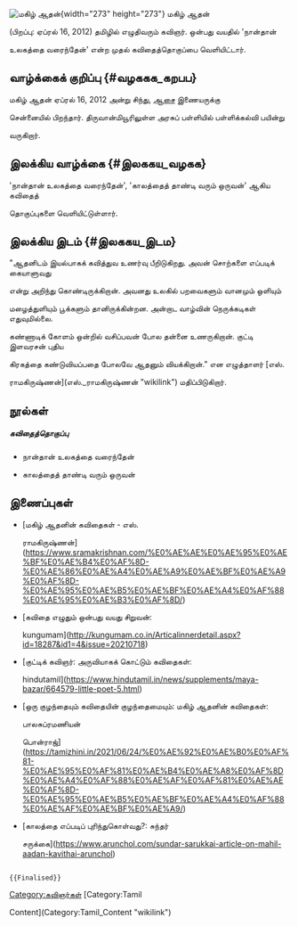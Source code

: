 ![மகிழ் ஆதன்](மகிழ்.jpg "மகிழ் ஆதன்"){width="273" height="273"} மகிழ் ஆதன்
(பிறப்பு: ஏப்ரல் 16, 2012) தமிழில் எழுதிவரும் கவிஞர். ஒன்பது வயதில் \'நான்தான்
உலகத்தை வரைந்தேன்' என்ற முதல் கவிதைத்தொகுப்பை வெளியிட்டார்.

## வாழ்க்கைக் குறிப்பு {#வழககக_கறபப}

மகிழ் ஆதன் ஏப்ரல் 16, 2012 அன்று சிந்து, [ஆசை](ஆசை "wikilink") இணையருக்கு
சென்னையில் பிறந்தார். திருவான்மியூரிலுள்ள அரசுப் பள்ளியில் பள்ளிக்கல்வி பயின்று
வருகிறார்.

## இலக்கிய வாழ்க்கை {#இலககய_வழகக}

'நான்தான் உலகத்தை வரைந்தேன்', 'காலத்தைத் தாண்டி வரும் ஒருவன்' ஆகிய கவிதைத்
தொகுப்புகளை வெளியிட்டுள்ளார்.

## இலக்கிய இடம் {#இலககய_இடம}

"ஆதனிடம் இயல்பாகக் கவித்துவ உணர்வு பீறிடுகிறது. அவன் சொற்களை எப்படிக் கையாளுவது
என்று அறிந்து கொண்டிருக்கிறான். அவனது உலகில் பறவைகளும் வானமும் ஒளியும்
மழைத்துளியும் பூக்களும் தானிருக்கின்றன. அன்றாட வாழ்வின் நெருக்கடிகள் எதுவுமில்லை.
கண்ணாடிக் கோளம் ஒன்றில் வசிப்பவன் போல தன்னை உணருகிறான். குட்டி இளவரசன் புதிய
கிரகத்தை கண்டுவியப்பதை போலவே ஆதனும் வியக்கிறான்." என எழுத்தாளர் [எஸ்.
ராமகிருஷ்ணன்](எஸ்._ராமகிருஷ்ணன் "wikilink") மதிப்பிடுகிறார்.

## நூல்கள்

##### கவிதைத்தொகுப்பு

-   நான்தான் உலகத்தை வரைந்தேன்
-   காலத்தைத் தாண்டி வரும் ஒருவன்

## இணைப்புகள்

-   [மகிழ் ஆதனின் கவிதைகள் - எஸ்.
    ராமகிருஷ்ணன்](https://www.sramakrishnan.com/%E0%AE%AE%E0%AE%95%E0%AE%BF%E0%AE%B4%E0%AF%8D-%E0%AE%86%E0%AE%A4%E0%AE%A9%E0%AE%BF%E0%AE%A9%E0%AF%8D-%E0%AE%95%E0%AE%B5%E0%AE%BF%E0%AE%A4%E0%AF%88%E0%AE%95%E0%AE%B3%E0%AF%8D/)
-   [கவிதை எழுதும் ஒன்பது வயது சிறுவன்:
    kungumam](http://kungumam.co.in/Articalinnerdetail.aspx?id=18287&id1=4&issue=20210718)
-   [குட்டிக் கவிஞர்: அருவியாகக் கொட்டும் கவிதைகள்:
    hindutamil](https://www.hindutamil.in/news/supplements/maya-bazar/664579-little-poet-5.html)
-   [ஒரு குழந்தையும் கவிதையின் குழந்தைமையும்: மகிழ் ஆதனின் கவிதைகள்:
    பாலசுப்ரமணியன்
    பொன்ராஜ்](https://tamizhini.in/2021/06/24/%E0%AE%92%E0%AE%B0%E0%AF%81-%E0%AE%95%E0%AF%81%E0%AE%B4%E0%AE%A8%E0%AF%8D%E0%AE%A4%E0%AF%88%E0%AE%AF%E0%AF%81%E0%AE%AE%E0%AF%8D-%E0%AE%95%E0%AE%B5%E0%AE%BF%E0%AE%A4%E0%AF%88%E0%AE%AF%E0%AE%BF%E0%AE%A9/)
-   [காலத்தை எப்படிப் புரிந்துகொள்வது?: சுந்தர்
    சருக்கை](https://www.arunchol.com/sundar-sarukkai-article-on-mahil-aadan-kavithai-arunchol)

```{=mediawiki}
{{Finalised}}
```
[Category:கவிஞர்கள்](Category:கவிஞர்கள் "wikilink") [Category:Tamil
Content](Category:Tamil_Content "wikilink")
